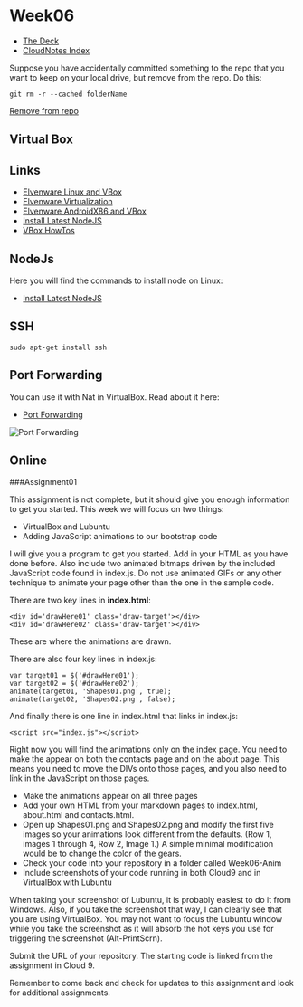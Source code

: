 Week06
======

- [The Deck](http://bit.ly/1ci0rKP)
- [CloudNotes Index](../CloudNotes.html)

Suppose you have accidentally committed something to the repo that
you want to keep on your local drive, but remove from the repo. Do
this:

	git rm -r --cached folderName

[Remove from repo](http://stackoverflow.com/questions/1143796/git-remove-a-file-from-the-repository-without-deleting-it-from-the-local-filesy/1143800#1143800)

Virtual Box 
-----------

Links
-----

- [Elvenware Linux and VBox](http://www.elvenware.com/charlie/os/linux/VirtualBox.html)
- [Elvenware Virtualization](http://www.elvenware.com/charlie/development/cloud/virtualization.html)
- [Elvenware AndroidX86 and VBox](http://www.elvenware.com/charlie/development/android/Androidx86.shtml)
- [Install Latest NodeJS](http://www.elvenware.com/charlie/development/web/JavaScript/NodeJs.html#node)
- [VBox HowTos](https://www.virtualbox.org/wiki/User_HOWTOS)

NodeJs
------

Here you will find the commands to install node on Linux:

- [Install Latest NodeJS](http://www.elvenware.com/charlie/development/web/JavaScript/NodeJs.html#node)

SSH
---

	sudo apt-get install ssh

Port Forwarding
---------------

You can use it with Nat in VirtualBox. Read about it here:

- [Port Forwarding](http://www.elvenware.com/charlie/os/linux/VirtualBox.html#forward)

![Port Forwarding](../Images/PortForwarding01.png)

Online
------

###Assignment01

This assignment is not complete, but it should give you enough 
information to get you started. This week we will focus on two things:

- VirtualBox and Lubuntu
- Adding JavaScript animations to our bootstrap code

I will give you a program to get you started. Add in your HTML as
you have done before. Also include two animated bitmaps driven 
by the included JavaScript code found in index.js. Do not use 
animated GIFs or any other technique to animate your page other
than the one in the sample code.

There are two key lines in **index.html**:

	<div id='drawHere01' class='draw-target'></div>
	<div id='drawHere02' class='draw-target'></div>

These are where the animations are drawn.

There are also four key lines in index.js:

	var target01 = $('#drawHere01');
	var target02 = $('#drawHere02');
	animate(target01, 'Shapes01.png', true);
	animate(target02, 'Shapes02.png', false);	

And finally there is one line in index.html that links in index.js:

	<script src="index.js"></script>

Right now you will find the animations only on the index page. 
You need to make the appear on both the contacts page and on the
about page. This means you need to move the DIVs onto those pages,
and you also need to link in the JavaScript on those pages.

- Make the animations appear on all three pages
- Add your own HTML from your markdown pages to index.html, about.html
and contacts.html.
- Open up Shapes01.png and Shapes02.png and modify the first five images 
so your animations look different from the defaults. (Row 1, images
1 through 4, Row 2, Image 1.) A simple minimal modification would be to 
change the color of the gears.
- Check your code into your repository in a folder called Week06-Anim
- Include screenshots of your code running in both Cloud9 and 
in VirtualBox with Lubuntu

When taking your screenshot of Lubuntu, it is probably easiest to do 
it from Windows. Also, if you take the screenshot that way, I can 
clearly see that you are using VirtualBox. You may not want to focus 
the Lubuntu window while you take the screenshot as it will absorb 
the hot keys you use for triggering the screenshot (Alt-PrintScrn).

Submit the URL of your repository. The starting code is linked
from the assignment in Cloud 9.

Remember to come back and check for updates to this assignment and 
look for additional assignments.

